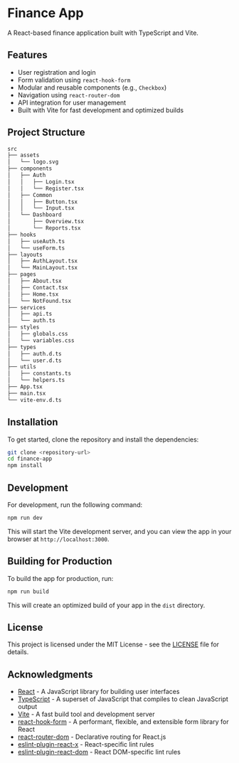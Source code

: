 # Finance App

A React-based finance application built with TypeScript and Vite.

## Features

- User registration and login
- Form validation using `react-hook-form`
- Modular and reusable components (e.g., `Checkbox`)
- Navigation using `react-router-dom`
- API integration for user management
- Built with Vite for fast development and optimized builds

## Project Structure

```bash
src
├── assets
│   └── logo.svg
├── components
│   ├── Auth
│   │   ├── Login.tsx
│   │   └── Register.tsx
│   ├── Common
│   │   ├── Button.tsx
│   │   └── Input.tsx
│   └── Dashboard
│       ├── Overview.tsx
│       └── Reports.tsx
├── hooks
│   ├── useAuth.ts
│   └── useForm.ts
├── layouts
│   ├── AuthLayout.tsx
│   └── MainLayout.tsx
├── pages
│   ├── About.tsx
│   ├── Contact.tsx
│   ├── Home.tsx
│   └── NotFound.tsx
├── services
│   ├── api.ts
│   └── auth.ts
├── styles
│   ├── globals.css
│   └── variables.css
├── types
│   ├── auth.d.ts
│   └── user.d.ts
├── utils
│   ├── constants.ts
│   └── helpers.ts
├── App.tsx
├── main.tsx
└── vite-env.d.ts
```

## Installation

To get started, clone the repository and install the dependencies:

```bash
git clone <repository-url>
cd finance-app
npm install
```

## Development

For development, run the following command:

```bash
npm run dev
```

This will start the Vite development server, and you can view the app in your browser at `http://localhost:3000`.

## Building for Production

To build the app for production, run:

```bash
npm run build
```

This will create an optimized build of your app in the `dist` directory.

## License

This project is licensed under the MIT License - see the [LICENSE](LICENSE) file for details.

## Acknowledgments

- [React](https://reactjs.org/) - A JavaScript library for building user interfaces
- [TypeScript](https://www.typescriptlang.org/) - A superset of JavaScript that compiles to clean JavaScript output
- [Vite](https://vitejs.dev/) - A fast build tool and development server
- [react-hook-form](https://react-hook-form.com/) - A performant, flexible, and extensible form library for React
- [react-router-dom](https://reactrouter.com/) - Declarative routing for React.js
- [eslint-plugin-react-x](https://github.com/Rel1cx/eslint-react/tree/main/packages/plugins/eslint-plugin-react-x) - React-specific lint rules
- [eslint-plugin-react-dom](https://github.com/Rel1cx/eslint-react/tree/main/packages/plugins/eslint-plugin-react-dom) - React DOM-specific lint rules
